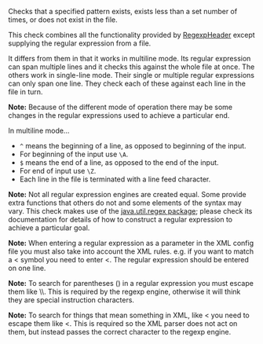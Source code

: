 <div>

Checks that a specified pattern exists, exists less than a set number of
times, or does not exist in the file.

</div>

This check combines all the functionality provided by
[RegexpHeader](../header/regexpheader.html#RegexpHeader) except
supplying the regular expression from a file.

It differs from them in that it works in multiline mode. Its regular
expression can span multiple lines and it checks this against the whole
file at once. The others work in single-line mode. Their single or
multiple regular expressions can only span one line. They check each of
these against each line in the file in turn.

**Note:** Because of the different mode of operation there may be some
changes in the regular expressions used to achieve a particular end.

In multiline mode...

- `^` means the beginning of a line, as opposed to beginning of the
  input.
- For beginning of the input use `\A`.
- `$` means the end of a line, as opposed to the end of the input.
- For end of input use `\Z`.
- Each line in the file is terminated with a line feed character.

**Note:** Not all regular expression engines are created equal. Some
provide extra functions that others do not and some elements of the
syntax may vary. This check makes use of the [java.util.regex
package](https://docs.oracle.com/en/java/javase/11/docs/api/java.base/java/util/regex/package-summary.html);
please check its documentation for details of how to construct a regular
expression to achieve a particular goal.

**Note:** When entering a regular expression as a parameter in the XML
config file you must also take into account the XML rules. e.g. if you
want to match a \< symbol you need to enter &lt;. The regular expression
should be entered on one line.

**Note:** To search for parentheses () in a regular expression you must
escape them like \\\\. This is required by the regexp engine, otherwise
it will think they are special instruction characters.

**Note:** To search for things that mean something in XML, like \< you
need to escape them like &lt;. This is required so the XML parser does
not act on them, but instead passes the correct character to the regexp
engine.
